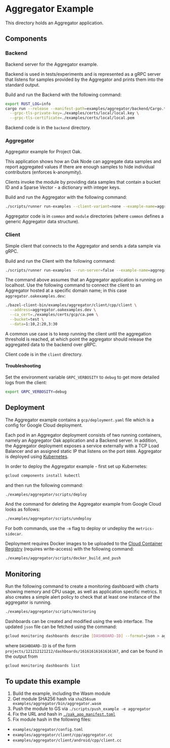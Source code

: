# Aggregator Example

This directory holds an Aggregator application.

## Components

### Backend

Backend server for the Aggregator example.

Backend is used in tests/experiments and is represented as a gRPC server that
listens for samples provided by the Aggregator and prints them into the standard
output.

Build and run the Backend with the following command:

```bash
export RUST_LOG=info
cargo run --release --manifest-path=examples/aggregator/backend/Cargo.toml -- \
  --grpc-tls-private-key=./examples/certs/local/local.key \
  --grpc-tls-certificate=./examples/certs/local/local.pem
```

Backend code is in the `backend` directory.

### Aggregator

Aggregator example for Project Oak.

This application shows how an Oak Node can aggregate data samples and report
aggregated values if there are enough samples to hide individual contributors
(enforces k-anonymity).

Clients invoke the module by providing data samples that contain a bucket ID and
a Sparse Vector - a dictionary with integer keys.

Build and run the Aggregator with the following command:

```bash
./scripts/runner run-examples --client-variant=none --example-name=aggregator
```

Aggregator code is in `common` and `module` directories (where `common` defines
a generic Aggregator data structure).

### Client

Simple client that connects to the Aggregator and sends a data sample via gRPC.

Build and run the Client with the following command:

```bash
./scripts/runner run-examples --run-server=false --example-name=aggregator
```

The command above assumes that an Aggregator application is running on
localhost. Use the following command to connect the client to an Aggregator
hosted at a specific domain name; in this case `aggregator.oakexamples.dev`:

```bash
./bazel-client-bin/examples/aggregator/client/cpp/client \
  --address=aggregator.oakexamples.dev \
  --ca_cert=./examples/certs/gcp/ca.pem \
  --bucket=test \
  --data=1:10,2:20,3:30
```

A common use case is to keep running the client until the aggregation threshold
is reached, at which point the aggregator should release the aggregated data to
the backend over gRPC.

Client code is in the `client` directory.

#### Troubleshooting

Set the environment variable `GRPC_VERBOSITY` to `debug` to get more detailed
logs from the client:

```bash
export GRPC_VERBOSITY=debug
```

## Deployment

The Aggregator example contains a `gcp/deployment.yaml` file which is a config
for Google Cloud deployment.

Each pod in an Aggregator deployment consists of two running containers, namely
an Aggregator Oak application and a Backend server. In addition, the Aggregator
deployment exposes a service externally with a TCP Load Balancer and an assigned
static IP that listens on the port `8080`. Aggregator is deployed using
[Kubernetes](https://kubernetes.io/).

In order to deploy the Aggregator example - first set up Kubernetes:

```bash
gcloud components install kubectl
```

and then run the following command:

```bash
./examples/aggregator/scripts/deploy
```

And the command for deleting the Aggregator example from Google Cloud looks as
follows:

```bash
./examples/aggregator/scripts/undeploy
```

For both commands, use the `-m` flag to deploy or undeploy the
`metrics-sidecar`.

Deployment requires Docker images to be uploaded to the
[Cloud Container Registry](http://gcr.io/oak-ci/) (requires write-access) with
the following command:

```bash
./examples/aggregator/scripts/docker_build_and_push
```

## Monitoring

Run the following command to create a monitoring dashboard with charts showing
memory and CPU usage, as well as application specific metrics. It also creates a
simple alert policy to check that at least one instance of the aggregator is
running.

```bash
./examples/aggregator/scripts/monitoring
```

Dashboards can be created and modified using the web interface. The updated
`json` file can be fetched using the command:

```bash
gcloud monitoring dashboards describe [DASHBOARD-ID] --format=json > aggregator-dashboard.json
```

where `DASHBOARD-ID` is of the form
`projects/121212121212/dashboards/16161616161616167`, and can be found in the
output from

```bash
gcloud monitoring dashboards list
```

## To update this example

1. Build the example, including the Wasm module
1. Get module SHA256 hash via
   `sha256sum examples/aggregator/bin/aggregator.wasm`
1. Push the module to GS via `./scripts/push_example -e aggregator`
1. Fix the URL and hash in [`./oak_app_manifest.toml`](./oak_app_manifest.toml)
1. Fix module hash in the following files:

- `examples/aggregator/config.toml`
- `examples/aggregator/client/cpp/aggregator.cc`
- `examples/aggregator/client/android/cpp/client.cc`

